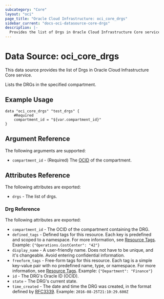 ```yaml
---
subcategory: "Core"
layout: "oci"
page_title: "Oracle Cloud Infrastructure: oci_core_drgs"
sidebar_current: "docs-oci-datasource-core-drgs"
description: |-
  Provides the list of Drgs in Oracle Cloud Infrastructure Core service
---
```


# Data Source: oci_core_drgs
This data source provides the list of Drgs in Oracle Cloud Infrastructure Core service.

Lists the DRGs in the specified compartment.


## Example Usage

```hcl
data "oci_core_drgs" "test_drgs" {
	#Required
	compartment_id = "${var.compartment_id}"
}
```

## Argument Reference

The following arguments are supported:

* `compartment_id` - (Required) The [OCID](https://docs.cloud.oracle.com/iaas/Content/General/Concepts/identifiers.htm) of the compartment.


## Attributes Reference

The following attributes are exported:

* `drgs` - The list of drgs.

### Drg Reference

The following attributes are exported:

* `compartment_id` - The OCID of the compartment containing the DRG.
* `defined_tags` - Defined tags for this resource. Each key is predefined and scoped to a namespace. For more information, see [Resource Tags](https://docs.cloud.oracle.com/iaas/Content/General/Concepts/resourcetags.htm).  Example: `{"Operations.CostCenter": "42"}` 
* `display_name` - A user-friendly name. Does not have to be unique, and it's changeable. Avoid entering confidential information. 
* `freeform_tags` - Free-form tags for this resource. Each tag is a simple key-value pair with no predefined name, type, or namespace. For more information, see [Resource Tags](https://docs.cloud.oracle.com/iaas/Content/General/Concepts/resourcetags.htm).  Example: `{"Department": "Finance"}` 
* `id` - The DRG's Oracle ID (OCID).
* `state` - The DRG's current state.
* `time_created` - The date and time the DRG was created, in the format defined by [RFC3339](https://tools.ietf.org/html/rfc3339).  Example: `2016-08-25T21:10:29.600Z` 

